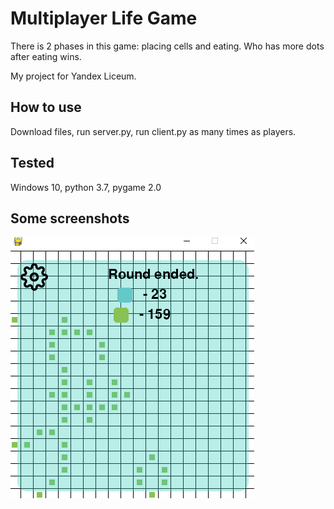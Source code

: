 # Multiplayer Life Game
There is 2 phases in this game: placing cells and eating. Who has more dots after eating wins. 

My project for Yandex Liceum.

## How to use
Download files, run server.py, run client.py as many times as players.

## Tested
Windows 10, python 3.7, pygame 2.0



## Some screenshots


![main_menu](https://github.com/KuzmichovaMary/multiplayer-life-game/blob/master/screenshot.png?raw=true)

